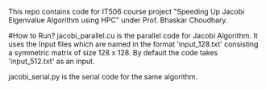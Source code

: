 This repo contains code for IT506 course project "Speeding Up Jacobi Eigenvalue Algorithm using HPC" under Prof. Bhaskar Choudhary. 

#How to Run?
jacobi_parallel.cu is the parallel code for Jacobi Algorithm. It uses the Input files which are named in the format 'input\_128.txt' consisting a symmetric matrix of size 128 x 128. By default the code takes 'input_512.txt' as an input.

jacobi_serial.py is the serial code for the same algorithm.

